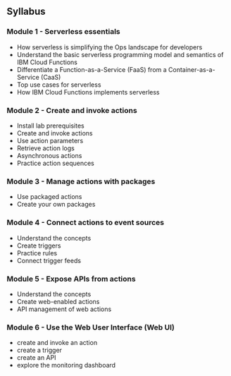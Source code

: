 <!--
#
# Licensed to the Apache Software Foundation (ASF) under one or more
# contributor license agreements.  See the NOTICE file distributed with
# this work for additional information regarding copyright ownership.
# The ASF licenses this file to You under the Apache License, Version 2.0
# (the "License"); you may not use this file except in compliance with
# the License.  You may obtain a copy of the License at
#
#     http://www.apache.org/licenses/LICENSE-2.0
#
# Unless required by applicable law or agreed to in writing, software
# distributed under the License is distributed on an "AS IS" BASIS,
# WITHOUT WARRANTIES OR CONDITIONS OF ANY KIND, either express or implied.
# See the License for the specific language governing permissions and
# limitations under the License.
#
-->

## Syllabus

### Module 1 - Serverless essentials

- How serverless is simplifying the Ops landscape for developers
- Understand the basic serverless programming model and semantics of IBM Cloud Functions
- Differentiate a Function-as-a-Service (FaaS) from a Container-as-a-Service (CaaS)
- Top use cases for serverless
- How IBM Cloud Functions implements serverless

### Module 2 - Create and invoke actions

- Install lab prerequisites
- Create and invoke actions
- Use action parameters
- Retrieve action logs
- Asynchronous actions
- Practice action sequences

### Module 3 - Manage actions with packages

- Use packaged actions
- Create your own packages

### Module 4 - Connect actions to event sources

- Understand the concepts
- Create triggers
- Practice rules
- Connect trigger feeds

### Module 5 - Expose APIs from actions

- Understand the concepts
- Create web-enabled actions
- API management of web actions

### Module 6 - Use the Web User Interface (Web UI)

- create and invoke an action
- create a trigger
- create an API
- explore the monitoring dashboard
